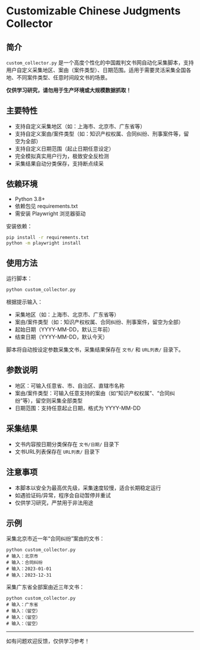 # Customizable Chinese Judgments Collector

## 简介

`custom_collector.py` 是一个高度个性化的中国裁判文书网自动化采集脚本，支持用户自定义采集地区、案由（案件类型）、日期范围。适用于需要灵活采集全国各地、不同案件类型、任意时间段文书的场景。

**仅供学习研究，请勿用于生产环境或大规模数据抓取！**

## 主要特性
- 支持自定义采集地区（如：上海市、北京市、广东省等）
- 支持自定义案由/案件类型（如：知识产权权属、合同纠纷、刑事案件等，留空为全部）
- 支持自定义日期范围（起止日期任意设定）
- 完全模拟真实用户行为，极致安全反检测
- 采集结果自动分类保存，支持断点续采

## 依赖环境
- Python 3.8+
- 依赖包见 requirements.txt
- 需安装 Playwright 浏览器驱动

安装依赖：
```bash
pip install -r requirements.txt
python -m playwright install
```

## 使用方法

运行脚本：
```bash
python custom_collector.py
```

根据提示输入：
- 采集地区（如：上海市、北京市、广东省等）
- 案由/案件类型（如：知识产权权属、合同纠纷、刑事案件，留空为全部）
- 起始日期（YYYY-MM-DD，默认三年前）
- 结束日期（YYYY-MM-DD，默认今天）

脚本将自动按设定参数采集文书，采集结果保存在 `文书/` 和 `URL列表/` 目录下。

## 参数说明
- 地区：可输入任意省、市、自治区、直辖市名称
- 案由/案件类型：可输入任意支持的案由（如“知识产权权属”、“合同纠纷”等），留空则采集全部类型
- 日期范围：支持任意起止日期，格式为 YYYY-MM-DD

## 采集结果
- 文书内容按日期分类保存在 `文书/日期/` 目录下
- 文书URL列表保存在 `URL列表/` 目录下

## 注意事项
- 本脚本以安全为最高优先级，采集速度较慢，适合长期稳定运行
- 如遇验证码/异常，程序会自动暂停并重试
- 仅供学习研究，严禁用于非法用途

## 示例

采集北京市近一年“合同纠纷”案由的文书：
```
python custom_collector.py
# 输入：北京市
# 输入：合同纠纷
# 输入：2023-01-01
# 输入：2023-12-31
```

采集广东省全部案由近三年文书：
```
python custom_collector.py
# 输入：广东省
# 输入：（留空）
# 输入：（留空）
# 输入：（留空）
```

---
如有问题欢迎反馈，仅供学习参考！